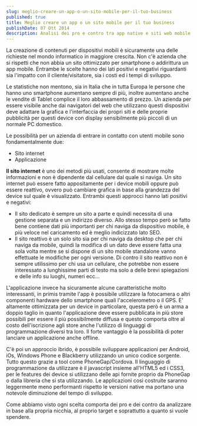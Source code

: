```yaml
---
slug: meglio-creare-un-app-o-un-sito-mobile-per-il-tuo-business
published: true
title: Meglio creare un app o un sito mobile per il tuo business
publishDate: 07 Ott 2014
description: Analisi dei pro e contro tra app native e siti web mobile
---
```


La creazione di contenuti per dispositivi mobili è sicuramente una delle richieste nel mondo informatico in maggiore crescita. Non c'è azienda che si rispetti che non abbia un sito ottimizzato per smartphone o addirittura un app mobile. Entrambe le scelte hanno dei lati positivi e negativi riguardanti sia l'impatto con il cliente/visitatore, sia i costi ed i tempi di sviluppo.

<!--more-->

Le statistiche non mentono, sia in Italia che in tutta Europa le persone che hanno uno smartphone aumentano sempre di più, inoltre aumentano anche le vendite di Tablet complice il loro abbassamento di prezzo. Un azienda per essere visibile anche dai navigatori del web che utilizzano questi dispositivi deve adattare la grafica e l'interfaccia dei propri siti e delle proprie pubblicità per questi device con display sensibilmente più piccoli di un normale PC domestico.

Le possibilità per un azienda di entrare in contatto con utenti mobile sono fondamentalmente due:
- Sito internet
- Applicazione

**Il sito internet** è uno dei metodi più usati, consente di mostrare molte informazioni e non è dipendente dal cellulare dal quale si naviga. Un sito internet può essere fatto appositamente per i device mobili oppure può essere reattivo, ovvero può cambiare grafica in base alla grandezza del device sul quale è visualizzato. Entrambi questi approcci hanno lati positivi e negativi:

- Il sito dedicato è sempre un sito a parte e quindi necessita di una gestione separata e un indirizzo diverso. Allo stesso tempo però se fatto bene contiene dati più importanti per chi naviga da dispositivo mobile, è più veloce nel caricamento ed è meglio indicizzato lato SEO.
- Il sito reattivo è un solo sito sia per chi naviga da desktop che per chi naviga da mobile, quindi la modifica di un dato deve essere fatta una sola volta mentre se si dispone di un sito mobile standalone vanno effettuate le modifiche per ogni versione. Di contro il sito reattivo non è sempre utilissimo per chi usa un cellulare, che potrebbe non essere interessato a lunghissime parti di testo ma solo a delle brevi spiegazioni e delle info su luoghi, numeri ecc...

L'applicazione invece ha sicuramente alcune caratteristiche molto interessanti, in primis tramite l'app è possibile utilizzare la fotocamera o altri componenti hardware dello smartphone quali l'accelerometro o il GPS. E' altamente ottimizzata per un device in particolare, questa però è un arma a doppio taglio in quanto l'applicazione deve essere pubblicata in più store possibili per essere il più possibilmente diffusa e questo comporta oltre al costo dell'iscrizione agli store anche l'utilizzo di linguaggi di programmazione diversi tra loro. Il forte vantaggio è la possibilità di poter lanciare un applicazione anche offline.

C'è poi un approccio ibrido, è possibile sviluppare applicazioni per Android, iOs, Windows Phone e Blackberry utilizzando un unico codice sorgente. Tutto questo grazie a tool come PhoneGap/Cordova. Il linguaggio di programmazione da utilizzare è il javascript insieme all'HTML5 ed i CSS3, per le features dei device si utilizzano delle api fornite proprio da PhoneGap o dalla libreria che si sta utilizzando. Le applicazioni così costruite saranno leggermente meno performanti rispetto le versioni native ma portano una notevole diminuzione del tempo di sviluppo.

Come abbiamo visto ogni scelta comporta dei pro e dei contro da analizzare in base alla propria nicchia, al proprio target e soprattutto a quanto si vuole spendere.
